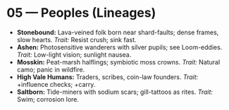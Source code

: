 # 05 — Peoples (Lineages)

- **Stonebound:** Lava-veined folk born near shard-faults; dense frames, slow hearts. *Trait:* Resist crush; sink fast.
- **Ashen:** Photosensitive wanderers with silver pupils; see Loom-eddies. *Trait:* Low-light vision; sunlight nausea.
- **Mosskin:** Peat-marsh halflings; symbiotic moss crowns. *Trait:* Natural camo; panic in wildfire.
- **High Vale Humans:** Traders, scribes, coin-law founders. *Trait:* +influence checks; +carry.
- **Saltborn:** Tide-miners with sodium scars; gill-tattoos as rites. *Trait:* Swim; corrosion lore.

